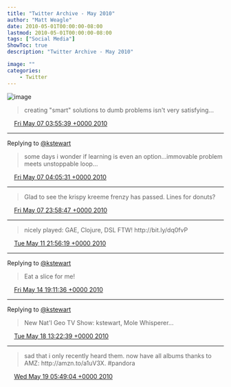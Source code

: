 ```yaml
---
title: "Twitter Archive - May 2010"
author: "Matt Weagle"
date: 2010-05-01T00:00:00-08:00
lastmod: 2010-05-01T00:00:00-08:00
tags: ["Social Media"]
ShowToc: true
description: "Twitter Archive - May 2010"

image: ""
categories: 
    - Twitter
---
```

![image](/sadtwitterbird3.jpg)

> creating "smart" solutions to dumb problems isn't very satisfying\.\.\.

<img src="./media/tweet.ico" width="12" /> [Fri May 07 03:55:39 +0000 2010](https://twitter.com/mweagle/status/13527681884)

----

Replying to [@kstewart](https://twitter.com/kstewart/status/13527837121)

> some days i wonder if learning is even an option\.\.\.immovable problem meets unstoppable loop\.\.\.

<img src="./media/tweet.ico" width="12" /> [Fri May 07 04:05:31 +0000 2010](https://twitter.com/mweagle/status/13528176351)

----

> Glad to see the krispy kreeme frenzy has passed\. Lines for donuts?

<img src="./media/tweet.ico" width="12" /> [Fri May 07 23:58:47 +0000 2010](https://twitter.com/mweagle/status/13577082949)

----

> nicely played: GAE, Clojure, DSL FTW\! http://bit\.ly/dq0fvP

<img src="./media/tweet.ico" width="12" /> [Tue May 11 21:56:19 +0000 2010](https://twitter.com/mweagle/status/13811556108)

----

Replying to [@kstewart](https://twitter.com/kstewart/status/13992185128)

> Eat a slice for me\!

<img src="./media/tweet.ico" width="12" /> [Fri May 14 19:11:36 +0000 2010](https://twitter.com/mweagle/status/13992411530)

----

Replying to [@kstewart](https://twitter.com/kstewart/status/14226826732)

> New Nat'l Geo TV Show: kstewart, Mole Whisperer\.\.\.

<img src="./media/tweet.ico" width="12" /> [Tue May 18 13:22:39 +0000 2010](https://twitter.com/mweagle/status/14227204551)

----

> sad that i only recently heard them\.  now have all albums thanks to AMZ: http://amzn\.to/a1uV3X\. \#pandora

<img src="./media/tweet.ico" width="12" /> [Wed May 19 05:49:04 +0000 2010](https://twitter.com/mweagle/status/14277433487)